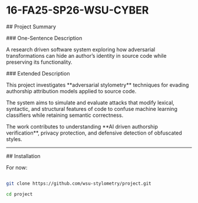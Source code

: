 # 16-FA25-SP26-WSU-CYBER



\## Project Summary



\### One-Sentence Description

A research driven software system exploring how adversarial transformations can hide an author’s identity in source code while preserving its functionality.



\### Extended Description

This project investigates \*\*adversarial stylometry\*\* techniques for evading authorship attribution models applied to source code.  

The system aims to simulate and evaluate attacks that modify lexical, syntactic, and structural features of code to confuse machine learning classifiers while retaining semantic correctness.  

The work contributes to understanding \*\*AI driven authorship verification\*\*, privacy protection, and defensive detection of obfuscated styles.  





---



\## Installation

For now:

```bash

git clone https://github.com/wsu-stylometry/project.git

cd project

